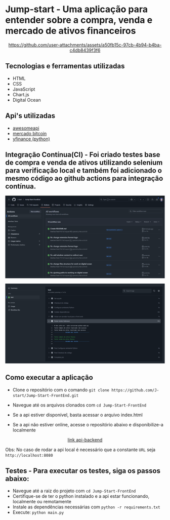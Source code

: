 # Jump-start - Uma aplicação para entender sobre a compra, venda e mercado de ativos financeiros


<div align="center">
  
https://github.com/user-attachments/assets/a50fb15c-97cb-4b94-b4ba-c4db8439f3f6

</div>

## Tecnologias e ferramentas utilizadas
- HTML
- CSS
- JavaScript
- Chart.js
- Digital Ocean

## Api's utilizadas
  - [awesomeapi](http://economia.awesomeapi.com.br/)
  - [mercado bitcoin](https://api.mercadobitcoin.net/)
  - [yfinance (python)](https://github.com/ranaroussi/yfinance)

## Integração Contínua(CI) - Foi criado testes base de compra e venda de ativos utilizando selenium para verificação local e também foi adicionado o mesmo código ao github actions para integração contínua.
<div align="center">

![ci-1](public/app/assets/images/CI-dashboard.PNG)

![ci-2](public/app/assets/images/CI-dashboard-2.PNG)

</div>

## Como executar a aplicação

- Clone o repositório com o comando `git clone https://github.com/J-start/Jump-Start-FrontEnd.git`

- Navegue até os arquivos clonados com `cd Jump-Start-FrontEnd`

- Se a api estiver disponível, basta acessar o arquivo index.html

- Se a api não estiver online, acesse o repositório abaixo e disponibilize-a localmente 
<div align="center">

[link api-backend](https://github.com/J-start/Jump-Start-BackEnd)

</div>

Obs: No caso de rodar a api local é necessário que a constante `URL` seja `http://localhost:8080` 

## Testes - Para executar os testes, siga os passos abaixo:
- Navegue até a raiz do projeto com `cd Jump-Start-FrontEnd`
- Certifique-se de ter o python instalado e a api estar funcionando, localmente ou remotamente
- Instale as dependências necessárias com `python -r requirements.txt`
- Execute: `python main.py`





